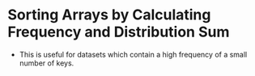 # Sorting Arrays by Calculating Frequency and Distribution Sum
* This is useful for datasets which contain a high frequency of a small number
 of keys.
